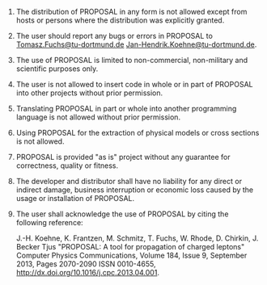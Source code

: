 
1.	The distribution of PROPOSAL in any form is not allowed except from hosts or persons where
	the distribution was explicitly granted.
2.	The user should report any bugs or errors in PROPOSAL to
            Tomasz.Fuchs@tu-dortmund.de
            Jan-Hendrik.Koehne@tu-dortmund.de.
3.	The use of PROPOSAL is limited to non-commercial, non-military and scientific purposes only.
4.	The user is not allowed to insert code in whole or in part of PROPOSAL into other projects
	without prior permission.
5.	Translating PROPOSAL in part or whole into another programming language is not allowed
	without prior permission.
6. 	Using PROPOSAL for the extraction of physical models or cross sections is not allowed.
7.	PROPOSAL is provided "as is" project without any guarantee for correctness, quality or fitness.
8.	The developer and distributor shall have no liability for any direct or indirect damage,
	business interruption or economic loss caused by the usage or installation of PROPOSAL.
9.	The user shall acknowledge the use of PROPOSAL by citing the following reference:

	J.-H. Koehne, K. Frantzen, M. Schmitz, T. Fuchs, W. Rhode, D. Chirkin, J. Becker Tjus
	"PROPOSAL: A tool for propagation of charged leptons"
	Computer Physics Communications, Volume 184, Issue 9, September 2013, Pages 2070-2090
	ISSN 0010-4655, http://dx.doi.org/10.1016/j.cpc.2013.04.001.
